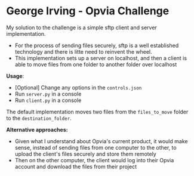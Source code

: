 # George Irving - Opvia Challenge
My solution to the challenge is a simple sftp client and server implementation.
- For the process of sending files securely, sftp is a well established technology and there is litte need to reinvent the wheel.
- This implementation sets up a server on localhost, and then a client is able to move files from one folder to another folder over localhost

**Usage**:

- [Optional] Change any options in the `controls.json`
- Run `server.py` in a console
- Run `client.py` in a console

The default implementation moves two files from the `files_to_move` folder to the `destination_folder`.

**Alternative approaches:**

- Given what I understand about Opvia's current product, it would make sense, instead of sending files from one computer to the other, to upload the client's files securely and store them remotely
- Then on the other computer, the client would log into their Opvia account and download the files from their project

